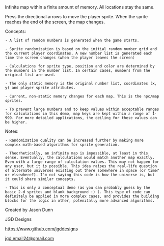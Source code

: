 Infinite map within a finite amount of memory. All locations stay the same. 

Press the directional arrows to move the player sprite. When the sprite reaches the end of the screen, the map changes.

Concepts:

    - A list of random numbers is generated when the game starts.

    - Sprite randomization is based on the initial random number grid and the current player coordinates. A new number list is generated each time the screen changes (when the player leaves the screen)

    - Calculations for sprite type, position and color are determined by the numbers in the number list. In certain cases, numbers from the original list are used. 

    - The only static memory is the original number list, coordinates (x, y) and player sprite attributes. 

    - Current, non-static memory changes for each map. This is the npc/map sprites. 

    - To prevent large numbers and to keep values within acceptable ranges for calculations in this demo, map keys are kept within a range of 1-999. For more detailed applications, the ceiling for these values can be higher. 
    

Notes:

    - Randomization quality can be increased further by making more complex math-based algorithms for sprite generation.

    - Theorhetically, an infinite map is impossible, at least in this sense. Eventually, the calculations would match another map exactly. Even with a large range of calculation values. This may not happen for any user, but it is possible. This idea raises the real-life question of alternate universes existing out there somewhere in space (or time? or elsewhere?). I'm not saying this code is how the universe is, but it could share similar concepts.

    - This is only a conceptual demo (as you can probably guess by the basic 2-d sprites and blank background :) ). This type of code can definitely be applied in more complex cases, and provides the building blocks for the logic in other, potenitally more advanced algorithms.




Created by Jason Dunn

JGD Designs

https://www.github.com/jgddesigns

jgd.email24@gmail.com
